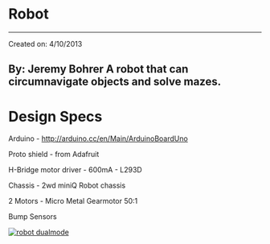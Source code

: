 Robot
=========
---
Created on: 4/10/2013

By: Jeremy Bohrer
A robot that can circumnavigate objects and solve mazes.
---

Design Specs
=========

Arduino 				  -	http://arduino.cc/en/Main/ArduinoBoardUno

Proto shield			- 	from Adafruit

H-Bridge motor driver	-	600mA - L293D

Chassis				  - 	2wd miniQ Robot chassis

2 Motors				- 	Micro Metal Gearmotor 50:1

Bump Sensors

[![robot dualmode](https://raw.github.com/jjbskir/Robot/master/robot.jpg)](http://www.youtube.com/watch?v=XJ-DFdhXIYA)
